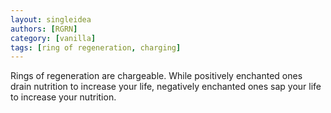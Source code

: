 ```yaml
---
layout: singleidea
authors: [RGRN]
category: [vanilla]
tags: [ring of regeneration, charging]
---
```

Rings of regeneration are chargeable. While positively enchanted ones drain nutrition to increase your life, negatively enchanted ones sap your life to increase your nutrition.
